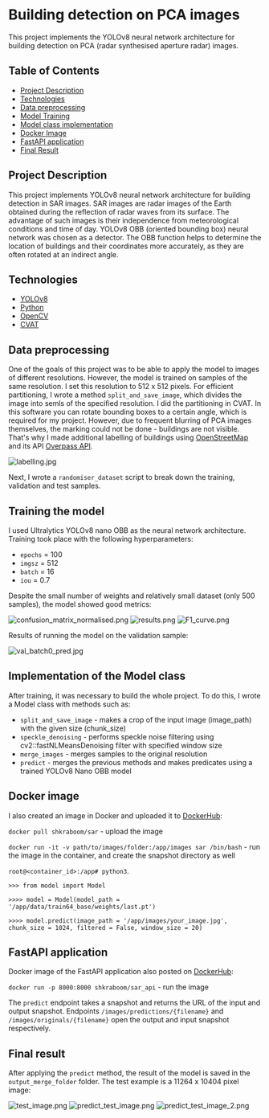 # Building detection on PCA images
This project implements the YOLOv8 neural network architecture for building detection on PCA (radar synthesised aperture radar) images.

## Table of Contents
- [Project Description](#project-description)
- [Technologies](#technologies)
- [Data preprocessing](#data-preprocessing)
- [Model Training](#training-model)
- [Model class implementation](#implementation-class-model)
- [Docker Image](#docker-image)
- [FastAPI application](#fastapi-application)
- [Final Result](#final-result)

## Project Description
This project implements YOLOv8 neural network architecture for building detection in SAR images. SAR images are radar images of the Earth obtained during the reflection of radar waves from its surface. The advantage of such images is their independence from meteorological conditions and time of day. 
YOLOv8 OBB (oriented bounding box) neural network was chosen as a detector. The OBB function helps to determine the location of buildings and their coordinates more accurately, as they are often rotated at an indirect angle.

## Technologies
- [YOLOv8](https://docs.ultralytics.com/)
- [Python](https://www.python.org/)
- [OpenCV](https://opencv.org/)
- [CVAT](https://www.cvat.ai/)

## Data preprocessing
One of the goals of this project was to be able to apply the model to images of different resolutions. However, the model is trained on samples of the same resolution. I set this resolution to 512 x 512 pixels.
For efficient partitioning, I wrote a method `split_and_save_image`, which divides the image into semls of the specified resolution. I did the partitioning in CVAT. In this software you can rotate bounding boxes to a certain angle, which is required for my project.
However, due to frequent blurring of PCA images themselves, the marking could not be done - buildings are not visible. That's why I made additional labelling of buildings using [OpenStreetMap](https://www.openstreetmap.org/#map=13/-33.4377/-70.7966&layers=N) and its API [Overpass API](https://overpass-turbo.eu/).

![labelling.jpg](https://github.com/Shkraboom/SAR-Buildings-Detection/blob/main/data/metrics/labeling.jpg)

Next, I wrote a `randomiser_dataset` script to break down the training, validation and test samples.

## Training the model
I used Ultralytics YOLOv8 nano OBB as the neural network architecture. Training took place with the following hyperparameters:
- `epochs` = 100
- `imgsz` = 512
- `batch` = 16
- `iou` = 0.7

Despite the small number of weights and relatively small dataset (only 500 samples), the model showed good metrics: 

![confusion_matrix_normalised.png](https://github.com/Shkraboom/SAR-Buildings-Detection/blob/main/data/train64_base/confusion_matrix_normalized.png)
![results.png](https://github.com/Shkraboom/SAR-Buildings-Detection/blob/main/data/train64_base/results.png)
![F1_curve.png](https://github.com/Shkraboom/SAR-Buildings-Detection/blob/main/data/train64_base/F1_curve.png)

Results of running the model on the validation sample:

![val_batch0_pred.jpg](https://github.com/Shkraboom/SAR-Buildings-Detection/blob/main/data/train64_base/val_batch0_pred.jpg)

## Implementation of the Model class
After training, it was necessary to build the whole project. To do this, I wrote a Model class with methods such as:
- `split_and_save_image` - makes a crop of the input image (image_path) with the given size (chunk_size)
- `speckle_denoising` - performs speckle noise filtering using cv2::fastNLMeansDenoising filter with specified window size
- `merge_images` - merges samples to the original resolution
- `predict` - merges the previous methods and makes predicates using a trained YOLOv8 Nano OBB model

## Docker image
I also created an image in Docker and uploaded it to [DockerHub](https://hub.docker.com/repository/docker/shkraboom/sar/general):

`docker pull shkraboom/sar` - upload the image

`docker run -it -v path/to/images/folder:/app/images sar /bin/bash` - run the image in the container, and create the snapshot directory as well

`root@<container_id>:/app# python3`.

`>>> from model import Model`

`>>>> model = Model(model_path = '/app/data/train64_base/weights/last.pt')`

`>>>> model.predict(image_path = '/app/images/your_image.jpg', chunk_size = 1024, filtered = False, window_size = 20)`

## FastAPI application
Docker image of the FastAPI application also posted on [DockerHub](https://hub.docker.com/repository/docker/shkraboom/sar_api/general):

`docker run -p 8000:8000 shkraboom/sar_api` - run the image

The `predict` endpoint takes a snapshot and returns the URL of the input and output snapshot. Endpoints `/images/predictions/{filename}` and `/images/originals/{filename}` open the output and input snapshot respectively. 

## Final result
After applying the `predict` method, the result of the model is saved in the `output_merge_folder` folder. The test example is a 11264 x 10404 pixel image:

![test_image.png](https://github.com/Shkraboom/SAR-Buildings-Detection/blob/main/data/metrics/test_image.png)
![predict_test_image.png](https://github.com/Shkraboom/SAR-Buildings-Detection/blob/main/data/metrics/predict_test_image.png)
![predict_test_image_2.png](https://github.com/Shkraboom/SAR-Buildings-Detection/blob/main/data/metrics/predict_test_image_2.png)